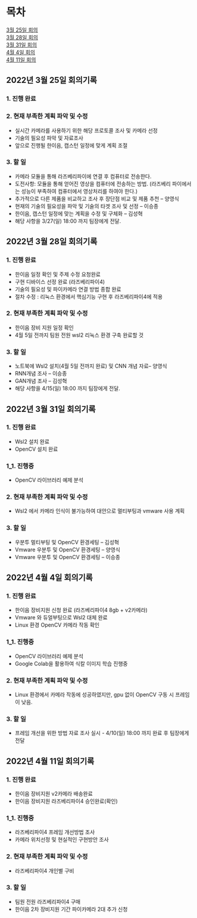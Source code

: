 # 목차
[3월 25일 회의](#2022년-3월-25일-회의기록)  
[3월 28일 회의](#2022년-3월-28일-회의기록)  
[3월 31일 회의](#2022년-3월-31일-회의기록)  
[4월 4일 회의](#2022년-4월-4일-회의기록)  
[4월 11일 회의](#2022년-4월-11일-회의기록) 
## 2022년 3월 25일 회의기록

### 1. 진행 완료
### 2. 현재 부족한 계획 파악 및 수정
* 실시간 카메라를 사용하기 위한 해당 프로토콜 조사 및 카메라 선정
* 기술의 필요성 파악 및 자료조사
* 앞으로 진행될 한이음, 캡스턴 일정에 맞게 계획 조절
### 3. 할 일
* 카메라 모듈을 통해 라즈베리파이에 연결 후 컴퓨터로 전송한다.
* 도전사항: 모듈을 통해 얻어진 영상을 컴퓨터에 전송하는 방법. (라즈베리 파이에서는 성능이 부족하여 컴퓨터에서 영상처리를 하여야 한다.)
* 추가적으로 다른 제품을 비교하고 조사 후 장단점 비교 및 제품 추천 – 양영식
* 현재의 기술의 필요성을 파악 및 기술의 타겟 조사 및 선정 – 이승종
* 한이음, 캡스턴 일정에 맞는 계획을 수정 및 구체화 – 김성혁
* 해당 사항을 3/27(일) 18:00 까지 팀장에게 전달.

## 2022년 3월 28일 회의기록
### 1. 진행 완료
* 한이음 일정 확인 및 주제 수정 요청완료
* 구현 디바이스 선정 완료 (라즈베리파이4)
* 기술의 필요성 및 파이카메라 연결 방법 종합 완료 
* 절차 수정 : 리눅스 환경에서 핵심기능 구현 후 라즈베리파이4에 적용
### 2. 현재 부족한 계획 파악 및 수정
* 한이음 장비 지원 일정 확인
* 4월 5일 전까지 팀원 전원 wsl2 리눅스 환경 구축 완료할 것 
### 3. 할 일
* 노트북에 Wsl2 설치(4월 5일 전까지 완료) 및 CNN 개념 자료– 양영식
* RNN개념 조사 – 이승종
* GAN개념 조사 – 김성혁
* 해당 사항을 4/15(일) 18:00 까지 팀장에게 전달.

## 2022년 3월 31일 회의기록
### 1. 진행 완료
* Wsl2 설치 완료
* OpenCV 설치 완료  
### 1_1. 진행중
* OpenCV 라이브러리 예제 분석 
### 2. 현재 부족한 계획 파악 및 수정
* Wsl2 에서 카메라 인식이 불가능하여 대안으로 멀티부팅과 vmware 사용 계획
### 3. 할 일
* 우분투 멀티부팅 및 OpenCV 환경세팅 – 김성혁
* Vmware 우분투 및 OpenCV 환경세팅 – 양영식
* Vmware 우분투 및 OpenCV 환경세팅 – 이승종

## 2022년 4월 4일 회의기록
### 1. 진행 완료
* 한이음 장비지원 신청 완료 (라즈베리파이4 8gb + v2카메라)
* Vmware 와 듀얼부팅으로 Wsl2 대체 완료 
* Linux 환경 OpenCV 카메라 작동 확인 
### 1_1. 진행중
* OpenCV 라이브러리 예제 분석 
* Google Colab을 활용하여 식칼 이미지 학습 진행중 
### 2. 현재 부족한 계획 파악 및 수정
* Linux 환경에서 카메라 작동에 성공하였지만, gpu 없이 OpenCV 구동 시 프레임이 낮음. 
### 3. 할 일
* 프레임 개선을 위한 방법 자료 조사 실시 - 4/10(일) 18:00 까지 완료 후 팀장에게 전달

## 2022년 4월 11일 회의기록
### 1. 진행 완료
* 한이음 장비지원 v2카메라 배송완료 
* 한이음 장비지원 라즈베리파이4 승인완료(확인)
### 1_1. 진행중
* 라즈베리파이4 프레임 개선방법 조사
* 카메라 위치선정 및 현실적인 구현방안 조사
### 2. 현재 부족한 계획 파악 및 수정
* 라즈베리파이4 개인별 구비 
### 3. 할 일
* 팀원 전원 라즈베리파이4 구매 
* 한이음 2차 장비지원 기간 파이카메라 2대 추가 신청 
